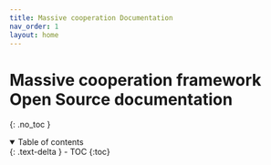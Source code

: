 ```yaml
---
title: Massive cooperation Documentation
nav_order: 1
layout: home
---
```

# Massive cooperation framework Open Source documentation

{: .no_toc }
<details open markdown="block">
  <summary>
    Table of contents
  </summary>
  {: .text-delta }
- TOC
{:toc}
</details>
